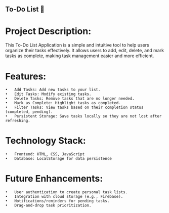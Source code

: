 ## To-Do List 📝

# Project Description:

This To-Do List Application is a simple and intuitive tool to help users organize their tasks effectively. 
It allows users to add, edit, delete, and mark tasks as complete, making task management easier and more efficient.

# Features:
	•	Add Tasks: Add new tasks to your list.
	•	Edit Tasks: Modify existing tasks.
	•	Delete Tasks: Remove tasks that are no longer needed.
	•	Mark as Complete: Highlight tasks as completed.
	•	Filter Tasks: View tasks based on their completion status (completed, pending).
	•	Persistent Storage: Save tasks locally so they are not lost after refreshing.

# Technology Stack:
	•	Frontend: HTML, CSS, JavaScript 
	•	Database: LocalStorage for data persistence
 
 # Future Enhancements:
	•	User authentication to create personal task lists.
	•	Integration with cloud storage (e.g., Firebase).
	•	Notifications/reminders for pending tasks.
	•	Drag-and-drop task prioritization.

